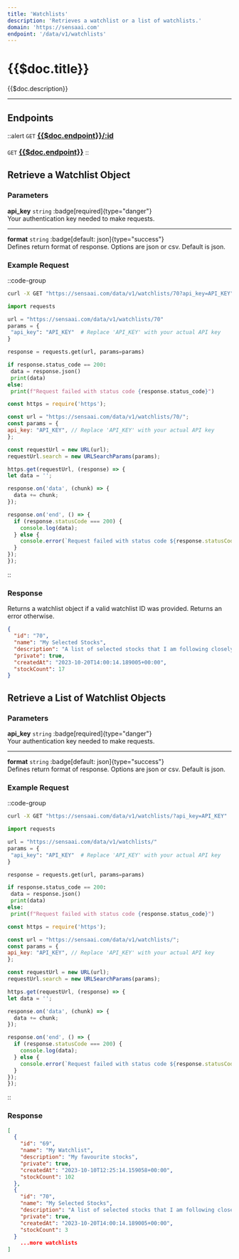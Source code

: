 ```yaml
---
title: 'Watchlists'
description: 'Retrieves a watchlist or a list of watchlists.'
domain: 'https://sensaai.com'
endpoint: '/data/v1/watchlists'
---
```


# {{$doc.title}}

{{$doc.description}}

---

## Endpoints

::alert
`GET` [<span style="font-size:1.15em;">**{{$doc.endpoint}}/:id**</span>](#retrieve-a-watchlist-object)  
<br>
`GET` [<span style="font-size:1.15em;">**{{$doc.endpoint}}**</span>](#retrieve-a-list-of-watchlist-objects)
::

## Retrieve a Watchlist Object

### Parameters

**api_key** `string` :badge[required]{type="danger"}<br style="margin: 0.4em;">
Your authentication key needed to make requests.

---

**format** `string` :badge[default: json]{type="success"} <br style="margin: 0.4em;">
Defines return format of response. Options are json or csv. Default is json.

### Example Request

::code-group

  ```bash [cURL]
  curl -X GET "https://sensaai.com/data/v1/watchlists/70?api_key=API_KEY"
  ```

   ```py [Python]
 import requests

url = "https://sensaai.com/data/v1/watchlists/70"
params = {
    "api_key": "API_KEY"  # Replace 'API_KEY' with your actual API key
}

response = requests.get(url, params=params)

if response.status_code == 200:
    data = response.json()
    print(data)
else:
    print(f"Request failed with status code {response.status_code}")
  ```
 
  ```js [JavaScript]
  const https = require('https');

const url = "https://sensaai.com/data/v1/watchlists/70/";
const params = {
  api_key: "API_KEY", // Replace 'API_KEY' with your actual API key
};

const requestUrl = new URL(url);
requestUrl.search = new URLSearchParams(params);

https.get(requestUrl, (response) => {
  let data = '';

  response.on('data', (chunk) => {
    data += chunk;
  });

  response.on('end', () => {
    if (response.statusCode === 200) {
      console.log(data);
    } else {
      console.error(`Request failed with status code ${response.statusCode}`);
    }
  });
});
  ```
::

### Response

Returns a watchlist object if a valid watchlist ID was provided. Returns an error otherwise.

```json
{
  "id": "70",
  "name": "My Selected Stocks",
  "description": "A list of selected stocks that I am following closely.",
  "private": true,
  "createdAt": "2023-10-20T14:00:14.189005+00:00",
  "stockCount": 17
}
```

## Retrieve a List of Watchlist Objects

### Parameters

**api_key** `string` :badge[required]{type="danger"}<br style="margin: 0.4em;">
Your authentication key needed to make requests.

---

**format** `string` :badge[default: json]{type="success"} <br style="margin: 0.4em;">
Defines return format of response. Options are json or csv. Default is json.

### Example Request

::code-group

  ```bash [cURL]
  curl -X GET "https://sensaai.com/data/v1/watchlists/?api_key=API_KEY"
  ```

   ```py [Python]
 import requests

url = "https://sensaai.com/data/v1/watchlists/"
params = {
    "api_key": "API_KEY"  # Replace 'API_KEY' with your actual API key
}

response = requests.get(url, params=params)

if response.status_code == 200:
    data = response.json()
    print(data)
else:
    print(f"Request failed with status code {response.status_code}")
  ```
 
  ```js [JavaScript]
const https = require('https');

const url = "https://sensaai.com/data/v1/watchlists/";
const params = {
  api_key: "API_KEY", // Replace 'API_KEY' with your actual API key
};

const requestUrl = new URL(url);
requestUrl.search = new URLSearchParams(params);

https.get(requestUrl, (response) => {
  let data = '';

  response.on('data', (chunk) => {
    data += chunk;
  });

  response.on('end', () => {
    if (response.statusCode === 200) {
      console.log(data);
    } else {
      console.error(`Request failed with status code ${response.statusCode}`);
    }
  });
});
  ```
::

### Response

```json
[
  {
    "id": "69",
    "name": "My Watchlist",
    "description": "My favourite stocks",
    "private": true,
    "createdAt": "2023-10-10T12:25:14.159058+00:00",
    "stockCount": 102
  },
  {
    "id": "70",
    "name": "My Selected Stocks",
    "description": "A list of selected stocks that I am following closely.",
    "private": true,
    "createdAt": "2023-10-20T14:00:14.189005+00:00",
    "stockCount": 3
  }
    ...more watchlists
]
```

